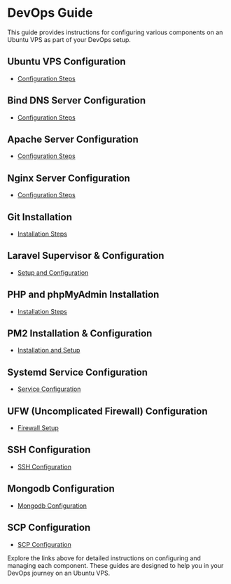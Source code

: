 # DevOps Guide

This guide provides instructions for configuring various components on an Ubuntu VPS as part of your DevOps setup.

## Ubuntu VPS Configuration

- [Configuration Steps](/ubuntu-vps)

## Bind DNS Server Configuration

- [Configuration Steps](/bind)

## Apache Server Configuration

- [Configuration Steps](/apache)

## Nginx Server Configuration

- [Configuration Steps](/nginx)

## Git Installation

- [Installation Steps](/git-install)

## Laravel Supervisor & Configuration

- [Setup and Configuration](/laravel)

## PHP and phpMyAdmin Installation

- [Installation Steps](/php-myadmin)

## PM2 Installation & Configuration

- [Installation and Setup](/pm2)

## Systemd Service Configuration

- [Service Configuration](/systemd)

## UFW (Uncomplicated Firewall) Configuration

- [Firewall Setup](/ufw)

## SSH Configuration

- [SSH Configuration](/ssh)

## Mongodb Configuration

- [Mongodb Configuration](/mongodb/)

## SCP Configuration

- [SCP Configuration](/scp/)

Explore the links above for detailed instructions on configuring and managing each component. These guides are designed to help you in your DevOps journey on an Ubuntu VPS.
